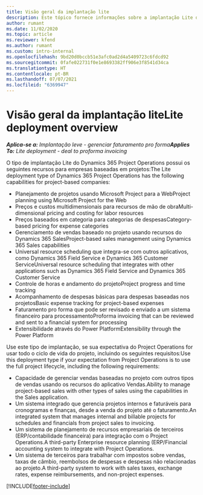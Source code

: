 ```yaml
---
title: Visão geral da implantação lite
description: Este tópico fornece informações sobre a implantação Lite do Dynamics 365 Project Operations.
author: rumant
ms.date: 11/02/2020
ms.topic: article
ms.reviewer: kfend
ms.author: rumant
ms.custom: intro-internal
ms.openlocfilehash: 9bd20d0bccb51e3afc0ad2d4a5409723c6fdcd92
ms.sourcegitcommit: 0fafe022731f0e1e8693382ff906e3f8541d34ca
ms.translationtype: HT
ms.contentlocale: pt-BR
ms.lasthandoff: 07/07/2021
ms.locfileid: "6369947"
---
```

# <a name="lite-deployment-overview"></a><span data-ttu-id="da1ce-103">Visão geral da implantação lite</span><span class="sxs-lookup"><span data-stu-id="da1ce-103">Lite deployment overview</span></span>

<span data-ttu-id="da1ce-104">_**Aplica-se a:** Implantação leve - gerenciar faturamento pro forma_</span><span class="sxs-lookup"><span data-stu-id="da1ce-104">_**Applies To:** Lite deployment - deal to proforma invoicing_</span></span>

<span data-ttu-id="da1ce-105">O tipo de implantação Lite do Dynamics 365 Project Operations possui os seguintes recursos para empresas baseadas em projetos:</span><span class="sxs-lookup"><span data-stu-id="da1ce-105">The Lite deployment type of Dynamics 365 Project Operations has the following capabilities for project-based companies:</span></span>

- <span data-ttu-id="da1ce-106">Planejamento de projetos usando Microsoft Project para a Web</span><span class="sxs-lookup"><span data-stu-id="da1ce-106">Project planning using Microsoft Project for the Web</span></span>
- <span data-ttu-id="da1ce-107">Preços e custos multidimensionais para recursos de mão de obra</span><span class="sxs-lookup"><span data-stu-id="da1ce-107">Multi-dimensional pricing and costing for labor resources</span></span>
- <span data-ttu-id="da1ce-108">Preços baseados em categoria para categorias de despesas</span><span class="sxs-lookup"><span data-stu-id="da1ce-108">Category-based pricing for expense categories</span></span>
- <span data-ttu-id="da1ce-109">Gerenciamento de vendas baseado no projeto usando recursos do Dynamics 365 Sales</span><span class="sxs-lookup"><span data-stu-id="da1ce-109">Project-based sales management using Dynamics 365 Sales capabilities</span></span>
- <span data-ttu-id="da1ce-110">Universal resource scheduling que integra-se com outros aplicativos, como Dynamics 365 Field Service e Dynamics 365 Customer Service</span><span class="sxs-lookup"><span data-stu-id="da1ce-110">Universal resource scheduling that integrates with other applications such as Dynamics 365 Field Service and Dynamics 365 Customer Service</span></span>
- <span data-ttu-id="da1ce-111">Controle de horas e andamento do projeto</span><span class="sxs-lookup"><span data-stu-id="da1ce-111">Project progress and time tracking</span></span>
- <span data-ttu-id="da1ce-112">Acompanhamento de despesas básicas para despesas baseadas nos projetos</span><span class="sxs-lookup"><span data-stu-id="da1ce-112">Basic expense tracking for project-based expenses</span></span>
- <span data-ttu-id="da1ce-113">Faturamento pro forma que pode ser revisado e enviado a um sistema financeiro para processamento</span><span class="sxs-lookup"><span data-stu-id="da1ce-113">Proforma invoicing that can be reviewed and sent to a financial system for processing</span></span>
- <span data-ttu-id="da1ce-114">Extensibilidade através do Power Platform</span><span class="sxs-lookup"><span data-stu-id="da1ce-114">Extensibility through the Power Platform</span></span>

<span data-ttu-id="da1ce-115">Use este tipo de implantação, se sua expectativa do Project Operations for usar todo o ciclo de vida do projeto, incluindo os seguintes requisitos:</span><span class="sxs-lookup"><span data-stu-id="da1ce-115">Use this deployment type if your expectation from Project Operations is to use the full project lifecycle, including the following requirements:</span></span>

- <span data-ttu-id="da1ce-116">Capacidade de gerenciar vendas baseadas no projeto com outros tipos de vendas usando os recursos do aplicativo Vendas.</span><span class="sxs-lookup"><span data-stu-id="da1ce-116">Ability to manage project-based sales with other types of sales using the capabilities in the Sales application.</span></span>
- <span data-ttu-id="da1ce-117">Um sistema integrado que gerencia projetos internos e faturáveis para cronogramas e finanças, desde a venda do projeto até o faturamento.</span><span class="sxs-lookup"><span data-stu-id="da1ce-117">An integrated system that manages internal and billable projects for schedules and financials from project sales to invoicing.</span></span>
- <span data-ttu-id="da1ce-118">Um sistema de planejamento de recursos empresariais de terceiros (ERP/contabilidade financeira) para integração com o Project Operations.</span><span class="sxs-lookup"><span data-stu-id="da1ce-118">A third-party Enterprise resource planning (ERP/Financial accounting system to integrate with Project Operations.</span></span>
- <span data-ttu-id="da1ce-119">Um sistema de terceiros para trabalhar com impostos sobre vendas, taxas de câmbio, reembolsos de despesas e despesas não relacionadas ao projeto.</span><span class="sxs-lookup"><span data-stu-id="da1ce-119">A third-party system to work with sales taxes, exchange rates, expense reimbursements, and non-project expenses.</span></span>


[!INCLUDE[footer-include](../includes/footer-banner.md)]